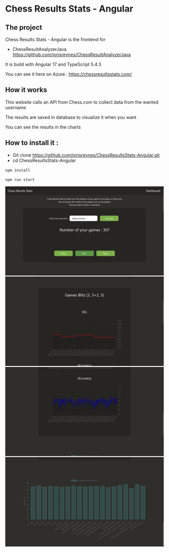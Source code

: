 # Chess Results Stats - Angular

## The project

Chess Results Stats - Angular is the frontend for

-   ChessResultAnalyzerJava https://github.com/jorisreynes/ChessResultAnalyzerJava

It is build with Angular 17 and TypeScript 5.4.3

You can see it here on Azure : https://chessresultsstats.com/

## How it works

This website calls an API from Chess.com to collect data from the wanted username

The results are saved in database to visualize it when you want

You can see the results in the charts

## How to install it :

-   Git clone https://github.com/jorisreynes/ChessResultsStats-Angular.git
-   cd ChessResultsStats-Angular

```
npm install
```

```
npm run start
```

![ChessResultsStatsAngular](screenshots/screen1.png)
![ChessResultsStatsAngular](screenshots/screen2.png)
![ChessResultsStatsAngular](screenshots/screen3.png)
![ChessResultsStatsAngular](screenshots/screen4.png)
